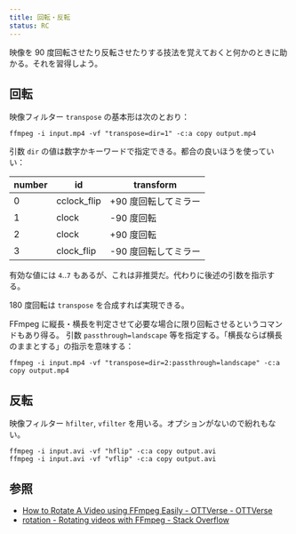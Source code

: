 ```yaml
---
title: 回転・反転
status: RC
---
```


映像を 90 度回転させたり反転させたりする技法を覚えておくと何かのときに助かる。それを習得しよう。

## 回転

映像フィルター `transpose` の基本形は次のとおり：

```console
ffmpeg -i input.mp4 -vf "transpose=dir=1" -c:a copy output.mp4
```

引数 `dir` の値は数字かキーワードで指定できる。都合の良いほうを使っていい：

| number | id | transform |
|-----|-----|----------|
| 0 | cclock_flip | +90 度回転してミラー |
| 1 | clock | -90 度回転
| 2 | clock | +90 度回転
| 3 | clock_flip | -90 度回転してミラー |

有効な値には `4`..`7` もあるが、これは非推奨だ。代わりに後述の引数を指示する。

180 度回転は `transpose` を合成すれば実現できる。

FFmpeg に縦長・横長を判定させて必要な場合に限り回転させるというコマンドもあり得る。
引数 `passthrough=landscape` 等を指定する。「横長ならば横長のままとする」の指示を意味する：

```console
ffmpeg -i input.mp4 -vf "transpose=dir=2:passthrough=landscape" -c:a copy output.mp4
```

## 反転

映像フィルター `hfilter`, `vfilter` を用いる。オプションがないので紛れもない。

```console
ffmpeg -i input.avi -vf "hflip" -c:a copy output.avi
ffmpeg -i input.avi -vf "vflip" -c:a copy output.avi
```

## 参照

* [How to Rotate A Video using FFmpeg Easily - OTTVerse - OTTVerse](https://ottverse.com/rotate-a-video-using-ffmpeg-90-180/)
* [rotation - Rotating videos with FFmpeg - Stack Overflow](https://stackoverflow.com/questions/3937387/rotating-videos-with-ffmpeg)

